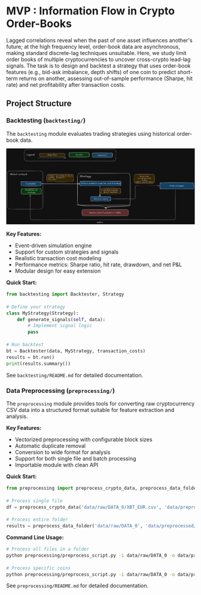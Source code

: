 # MVP : Information Flow in Crypto Order-Books

Lagged correlations reveal when the past of one asset influences another's future; at the high
frequency level, order-book data are asynchronous, making standard discrete-lag techniques
unsuitable. Here, we study limit order books of multiple cryptocurrencies to uncover cross-crypto
lead-lag signals. The task is to design and backtest a strategy that uses order-book features (e.g.,
bid-ask imbalance, depth shifts) of one coin to predict short-term returns on another, assessing
out-of-sample performance (Sharpe, hit rate) and net profitability after transaction costs.

## Project Structure

### Backtesting (`backtesting/`)
The `backtesting` module evaluates trading strategies using historical order-book data.

![Backtesting Workflow](/images/backtesting_workflow.png)

**Key Features:**
- Event-driven simulation engine
- Support for custom strategies and signals
- Realistic transaction cost modeling
- Performance metrics: Sharpe ratio, hit rate, drawdown, and net P&L
- Modular design for easy extension

**Quick Start:**
```python
from backtesting import Backtester, Strategy

# Define your strategy
class MyStrategy(Strategy):
    def generate_signals(self, data):
        # Implement signal logic
        pass

# Run backtest
bt = Backtester(data, MyStrategy, transaction_costs)
results = bt.run()
print(results.summary())
```

See `backtesting/README.md` for detailed documentation.


### Data Preprocessing (`preprocessing/`)

The `preprocessing` module provides tools for converting raw cryptocurrency CSV data into a structured format suitable for feature extraction and analysis.

**Key Features:**
- Vectorized preprocessing with configurable block sizes
- Automatic duplicate removal
- Conversion to wide format for analysis
- Support for both single file and batch processing
- Importable module with clean API

**Quick Start:**
```python
from preprocessing import preprocess_crypto_data, preprocess_data_folder

# Process single file
df = preprocess_crypto_data('data/raw/DATA_0/XBT_EUR.csv', 'data/preprocessed/XBT_EUR.parquet', 'XBT')

# Process entire folder
results = preprocess_data_folder('data/raw/DATA_0', 'data/preprocessed/DATA_0')
```

**Command Line Usage:**
```bash
# Process all files in a folder
python preprocessing/preprocess_script.py -i data/raw/DATA_0 -o data/preprocessed/DATA_0

# Process specific coins
python preprocessing/preprocess_script.py -i data/raw/DATA_0 -o data/preprocessed/DATA_0 --coins XBT ETH
```

See `preprocessing/README.md` for detailed documentation.

